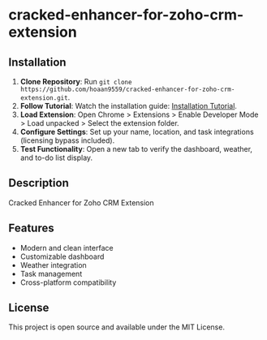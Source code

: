 # cracked-enhancer-for-zoho-crm-extension

## Installation
1. **Clone Repository**: Run `git clone https://github.com/hoaan9559/cracked-enhancer-for-zoho-crm-extension.git`.
2. **Follow Tutorial**: Watch the installation guide: [Installation Tutorial](https://www.youtube.com/watch?v=yVvvA8kaIuk).
3. **Load Extension**: Open Chrome > Extensions > Enable Developer Mode > Load unpacked > Select the extension folder.
4. **Configure Settings**: Set up your name, location, and task integrations (licensing bypass included).
5. **Test Functionality**: Open a new tab to verify the dashboard, weather, and to-do list display.

## Description
Cracked Enhancer for Zoho CRM Extension

## Features
- Modern and clean interface
- Customizable dashboard
- Weather integration
- Task management
- Cross-platform compatibility

## License
This project is open source and available under the MIT License.